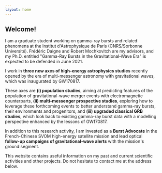 ```yaml
---
layout: home
---
```



## Welcome!

I am a graduate student working on gamma-ray bursts and related phenomena at the Institut d'Astrophysique de Paris (CNRS/Sorbonne Université). Frédéric Daigne and Robert Mochkovitch are my advisors, and my Ph.D. entitled "Gamma-Ray Bursts in the Gravitational-Wave Era" is expected to be defended in June 2021.

I work in **three new axes of high-energy astrophysics studies** recently opened by the era of multi-messenger astronomy with gravitational waves, which was inaugurated by GW170817.

These axes are **(i) population studies**, aiming at predicting features of the population of gravitational-wave merger events with electromagnetic counterparts, **(ii) multi-messenger prospective studies**, exploring how to leverage these forthcoming events to better understand gamma-ray bursts, their environments and progenitors, and **(iii) upgraded classical GRB studies**, which look back to existing gamma-ray burst data with a modelling perspective enhanced by the lessons of GW170817.

In addition to this research activity, I am invested as a **Burst Advocate** in the French-Chinese SVOM high-energy satellite mission and lead optical **follow-up campaigns of gravitational-wave alerts** with the mission's ground segment.


This website contains useful information on my past and current scientific activities and other projects. Do not hesitate to contact me at the address below.
